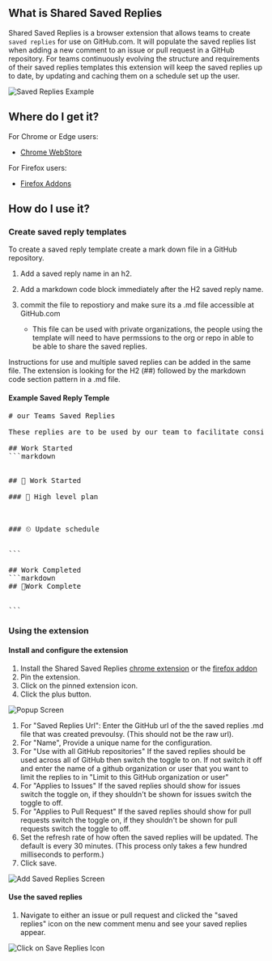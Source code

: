 ## What is Shared Saved Replies

Shared Saved Replies is a browser extension that allows teams to create `saved replies` for use on GitHub.com. It will populate the saved replies list when adding a new comment to an issue or pull request in a GitHub repository. For teams continuously evolving the structure and requirements of their saved replies templates this extension will keep the saved replies up to date, by updating and caching them on a schedule set up the user.

![Saved Replies Example](https://github.com/awright18/SharedSavedReplies/blob/main/src/ChromeExtension/images/main_screen_shot.png)

## Where do I get it? 

For Chrome or Edge users:
- [Chrome WebStore](https://chromewebstore.google.com/detail/shared-saved-replies/lgfgefhgbpjhebeljngbobdehmldmjfc)

For Firefox users: 
- [Firefox Addons](https://addons.mozilla.org/en-US/firefox/addon/shared-saved-replies/)

## How do I use it? 

### Create saved reply templates

To create a saved reply template create a mark down file in a GitHub repository. 

1. Add a saved reply name in an h2. 

1. Add a markdown code block immediately after the H2 saved reply name. 

1. commit the file to repostiory and make sure its a .md file accessible at GitHub.com 
   - This file can be used with private organizations, the people using the template will need to have permssions to the org or repo in able to be able to share the saved replies. 

Instructions for use and multiple saved replies can be added in the same file. The extension is looking for the H2 (##) followed by the markdown code section pattern in a .md file. 

#### Example Saved Reply Temple

<pre>
# our Teams Saved Replies

These replies are to be used by our team to facilitate consistent communication. 

## Work Started
```markdown 
<!-- Fill out the following information -->

## 🚀 Work Started 

### 📝 High level plan

<!-- include any details that may be useful for other reading this comment -->

### ⏲ Update schedule 

<!-- How often do you plan to communicate updates -->
```

## Work Completed
```markdown
## 🎉Work Complete

<!-- share any information that may be valuable to people reading this message 
  including include related issues, prs, or any other details -->
```
</pre>

### Using the extension

#### Install and configure the extension

1. Install the Shared Saved Replies [chrome extension](https://chrome.google.com/webstore/detail/shared-saved-replies/lgfgefhgbpjhebeljngbobdehmldmjfc) or the [firefox addon](https://addons.mozilla.org/en-US/firefox/addon/shared-saved-replies/)
1. Pin the extension.
1. Click on the pinned extension icon.
1. Click the plus button. 

![Popup Screen](https://github.com/awright18/SharedSavedReplies/blob/main/src/ChromeExtension/images/popup.png)

1. For "Saved Replies Url": Enter the GitHub url of the the saved replies .md file that was created prevoulsy. (This should not be the raw url).
1. For "Name", Provide a unique name for the configuration. 
1. For "Use with all GitHub repositories" If the saved replies should be used across all of GitHub then switch the toggle to on. If not switch it off and enter the name of a github organization or user that you want to limit the replies to in "Limit to this GitHub organization or user" 
1. For "Applies to Issues" If the saved replies should show for issues switch the toggle on, if they shouldn't be shown for issues switch the toggle to off. 
2. For "Applies to Pull Request" If the saved replies should show for pull requests switch the toggle on, if they shouldn't be shown for pull requests switch the toggle to off. 
1. Set the refresh rate of how often the saved replies will be updated. The default is every 30 minutes. (This process only takes a few hundred milliseconds to perform.)
1. Click save.

![Add Saved Replies Screen](https://github.com/awright18/SharedSavedReplies/blob/main/src/ChromeExtension/images/Add_Screen.png)


#### Use the saved replies

1. Navigate to either an issue or pull request and clicked the "saved replies" icon on the new comment menu and see your saved replies appear. 

![Click on Save Replies Icon](https://github.com/awright18/SharedSavedReplies/blob/main/docs/images/click_saved_replies_icon.png)
